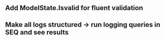 ## Add ModelState.Isvalid for fluent validation

## Make all logs structured -> run logging queries in SEQ and see results
